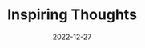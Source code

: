 ---
slug: thought-for-the-day
title: "Inspiring Thoughts"
date: 2022-12-27
excerpt: 'Thouse who have everything but thee my god laugh at those who have nothing but thyself.'
tags: [Inspiration, Motivation, Quotes, Thoughts]
---